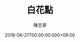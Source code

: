 ---
issue: 280
title: 白花點
author: 陳志寧
language: 南四縣
date: 2018-06-21T00:00:00.000+08:00
topic: 故事
difficulty: 2
wikidata: Q98096159
wikidata_link: https://www.wikidata.org/wiki/Q98096159
---